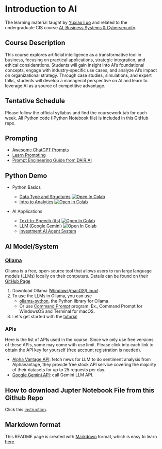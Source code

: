 # Introduction to AI
The learning material taught by [Yuxiao Luo](https://github.com/YuxiaoLuo) and related to the undergraduate 
CIS course [AI, Business Systems & Cybersecurity](https://yuxiaoluo.github.io/teaching/ai_intro).

## Course Description 
This course explores artificial intelligence as a transformative tool in business, focusing on practical applications, strategic integration, and ethical considerations. Students will gain insight into AI’s foundational concepts, engage with industry-specific use cases, and analyze AI’s impact on organizational strategy. Through case studies, simulations, and expert talks, students will develop a managerial perspective on AI and learn to leverage AI as a source of competitive advantage.

## Tentative Schedule
Please follow the official syllabus and find the coursework tab for each week. All Python code (IPython Notebook file) is included in this GitHub repo.

## Prompting
- [Awesome ChatGPT Prompts](https://github.com/f/awesome-chatgpt-prompts)
- [Learn Prompting](https://learnprompting.org/docs/introduction)
- [Prompt Engineering Guide from DAIR.AI](https://www.promptingguide.ai)

## Python Demo
- Python Basics
    - [Data Type and Structures](https://github.com/YuxiaoLuo/AI_Intro/blob/main/python_type_structure.ipynb) [![Open In Colab](https://colab.research.google.com/assets/colab-badge.svg)](https://colab.research.google.com/github/YuxiaoLuo/AI_Intro/blob/main/python_type_structure.ipynb)
    - [Intro to Analytics](https://github.com/YuxiaoLuo/AI_Intro/blob/main/python_analytics.ipynb) [![Open In Colab](https://colab.research.google.com/assets/colab-badge.svg)](https://colab.research.google.com/github/YuxiaoLuo/AI_Intro/blob/main/python_analytics.ipynb)

- AI Applications
    - [Text-to-Speech (tts)](https://github.com/YuxiaoLuo/AI_Intro/blob/main/tts/tts_kokoro.ipynb) [![Open In Colab](https://colab.research.google.com/assets/colab-badge.svg)](https://colab.research.google.com/github/YuxiaoLuo/AI_Intro/blob/main/tts/tts_kokoro.ipynb)
    - [LLM (Google Gemini)](https://github.com/YuxiaoLuo/AI_Intro/blob/main/google_gemini.ipynb) [![Open In Colab](https://colab.research.google.com/assets/colab-badge.svg)](https://colab.research.google.com/github/YuxiaoLuo/AI_Intro/blob/main/google_gemini.ipynb)
    - [Investment AI Agent System](https://github.com/24mlight/Free_US_Investment_Agent_System)

## AI Model/System

### [Ollama](https://ollama.com/)
Ollama is a free, open-source tool that allows users to run large language models (LLMs) locally on their computers. Details can be found on their [GitHub Page](https://github.com/ollama/ollama?tab=readme-ov-file)

1. Download Ollama ([Windows](https://ollama.com/download/OllamaSetup.exe)/[macOS](https://ollama.com/download/Ollama-darwin.zip)/[Linux](https://github.com/ollama/ollama/blob/main/docs/linux.md)).
2. To use the LLMs in Ollama, you can use 
    - [ollama-python](https://github.com/ollama/ollama-python), the Python library for Ollama.
    - Or use [Command Prompt](https://www.geeksforgeeks.org/what-is-a-command-prompt/) program. Ex., Command Prompt for WindowsOS and Terminal for macOS.
3. Let's get started with the [tutorial](https://github.com/YuxiaoLuo/AI_Intro/blob/main/tutorial_ollama.md).

### APIs
Here is the list of APIs used in the course. Since we only use free versions of these APIs, some may come with use limit. 
Please click into each link to obtain the API key for yourself (free account registration is needed).
- [Alpha Vantage API](https://www.promptingguide.ai/): fetch news for LLM to do sentiment analysis from AlphaVantage, they provide free stock API service covering the majority of their datasets for up to 25 requests per day.
- [Google Gemini API](https://aistudio.google.com/): call Gemini LLM API.

## How to download Jupter Notebook File from this Github Repo
Click this [instruction](https://github.com/YuxiaoLuo/Intro_Python/blob/main/How_to_download_JupyterNotebook.md).

## Markdown format
This README page is created with [Markdown](https://www.markdownguide.org/getting-started/) format, which is easy to learn [here](https://markdownlivepreview.com/). 